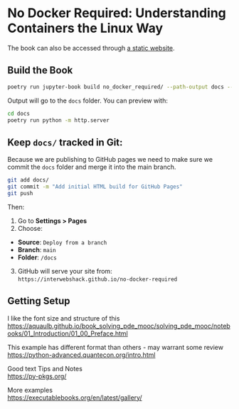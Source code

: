 # No Docker Required: Understanding Containers the Linux Way  

The book can also be accessed through [a static website](https://interwebshack.github.io/no-docker-required).

## Build the Book
```bash
poetry run jupyter-book build no_docker_required/ --path-output docs --builder html
```
Output will go to the `docs` folder. You can preview with:
```bash
cd docs
poetry run python -m http.server
```
## Keep `docs/` tracked in Git:  

Because we are publishing to GitHub pages we need to make sure we commit the `docs` folder and merge it into the main branch.  

```bash
git add docs/
git commit -m "Add initial HTML build for GitHub Pages"
git push
```
Then:
1. Go to **Settings > Pages**  
2. Choose:  
  * **Source**: `Deploy from a branch`
  * **Branch**: `main`  
  * **Folder**: `/docs`  
3. GitHub will serve your site from:  
  `https://interwebshack.github.io/no-docker-required`  


## Getting Setup
I like the font size and structure of this  
https://aquaulb.github.io/book_solving_pde_mooc/solving_pde_mooc/notebooks/01_Introduction/01_00_Preface.html  

This example has different format than others - may warrant some review  
https://python-advanced.quantecon.org/intro.html  

Good text Tips and Notes  
https://py-pkgs.org/  

More examples  
https://executablebooks.org/en/latest/gallery/  
